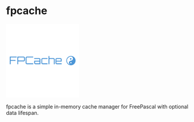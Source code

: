 # fpcache
<img src="fpcache_logo.png" />

fpcache is a simple in-memory cache manager for FreePascal with optional data lifespan.